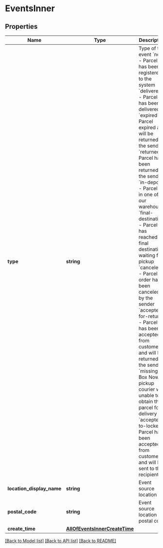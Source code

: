 # EventsInner

## Properties
Name | Type | Description | Notes
------------ | ------------- | ------------- | -------------
**type** | **string** | Type of the event  &#x60;new&#x60; - Parcel has been registered to the system  &#x60;delivered&#x60; - Parcel has been delivered  &#x60;expired&#x60; - Parcel expired and will be returned to the sender  &#x60;returned&#x60; - Parcel has been returned to the sender  &#x60;in-depot&#x60; - Parcel is in one of our warehouses  &#x60;final-destination&#x60; - Parcel has reached its final destination, waiting for pickup  &#x60;canceled&#x60; - Parcel order had been canceled by the sender  &#x60;accepted-for-return&#x60; - Parcel has been accepted from customer and will be returned to the sender  &#x60;missing&#x60; - Box Now pickup courier was unable to obtain the parcel for delivery  &#x60;accepted-to-locker&#x60; - Parcel has been accepted from customer and will be sent to the recipient | 
**location_display_name** | **string** | Event source location | [optional] 
**postal_code** | **string** | Event source location postal code | [optional] 
**create_time** | [**AllOfEventsInnerCreateTime**](AllOfEventsInnerCreateTime.md) |  | 

[[Back to Model list]](../../README.md#documentation-for-models) [[Back to API list]](../../README.md#documentation-for-api-endpoints) [[Back to README]](../../README.md)

